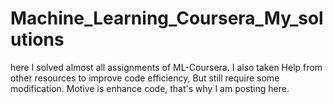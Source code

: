 # Machine_Learning_Coursera_My_solutions
here I solved almost all assignments of ML-Coursera.
I also taken Help from other resources to improve code efficiency, But still require some modification.
Motive is enhance code, that's why I am posting here.
